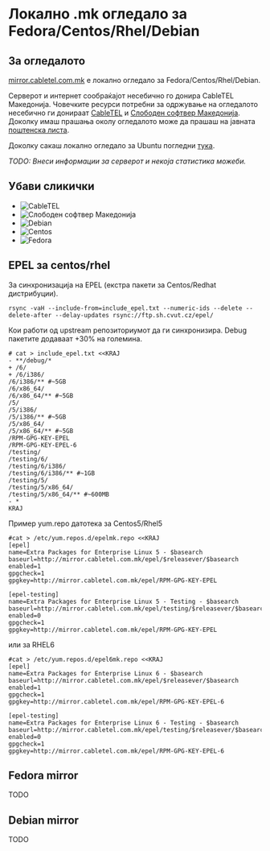 Локално .mk огледало за Fedora/Centos/Rhel/Debian
=================================================

За огледалото
-------------

[mirror.cabletel.com.mk][1] е локално огледало за Fedora/Centos/Rhel/Debian. 

Серверот и интернет сообраќајот несебично го донира CableTEL Македонија. Човечките ресурси потребни за одржување на огледалото несебично ги донираат [CableTEL][2] и [Слободен софтвер Македонија][3]. Доколку имаш прашања околу огледалото може да прашаш на јавната [поштенска листа][4].

Доколку сакаш локално огледало за Ubuntu погледни [тука][5].

*TODO: Внеси информации за серверот и некоја статистика можеби.*


Убави сликички
--------------

* ![CableTEL](http://cabletel.com.mk/img/logo_cabletel.jpg)
* ![Слободен софтвер Македонија](http://slobodensoftver.org.mk/files/garland_2s.mk_logo_0.png)
* ![Debian](http://www.debian.org/Pics/openlogo-50.png)
* ![Centos](https://www.centos.org/themes/centos/images/centos_logo_45.png)
* ![Fedora](http://fedoraproject.org/static/images/fedora-logo.png)


EPEL за centos/rhel
-------------------

За синхронизација на EPEL (екстра пакети за Centos/Redhat дистрибуции).

    rsync -vaH --include-from=include_epel.txt --numeric-ids --delete --delete-after --delay-updates rsync://ftp.sh.cvut.cz/epel/

Кои работи од upstream репозиториумот да ги синхронизира. Debug пакетите додаваат +30% на големина.

    # cat > include_epel.txt <<KRAJ
    - **/debug/*
    + /6/
    + /6/i386/
    /6/i386/** #~5GB
    /6/x86_64/ 
    /6/x86_64/** #~5GB
    /5/
    /5/i386/ 
    /5/i386/** #~5GB
    /5/x86_64/
    /5/x86_64/** #~5GB
    /RPM-GPG-KEY-EPEL
    /RPM-GPG-KEY-EPEL-6
    /testing/ 
    /testing/6/
    /testing/6/i386/
    /testing/6/i386/** #~1GB
    /testing/5/
    /testing/5/x86_64/
    /testing/5/x86_64/** #~600MB
    - *
    KRAJ

Пример yum.repo датотека за Centos5/Rhel5

    #cat > /etc/yum.repos.d/epelmk.repo <<KRAJ
    [epel]
    name=Extra Packages for Enterprise Linux 5 - $basearch 
    baseurl=http://mirror.cabletel.com.mk/epel/$releasever/$basearch
    enabled=1
    gpgcheck=1
    gpgkey=http://mirror.cabletel.com.mk/epel/RPM-GPG-KEY-EPEL

    [epel-testing]
    name=Extra Packages for Enterprise Linux 5 - Testing - $basearch 
    baseurl=http://mirror.cabletel.com.mk/epel/testing/$releasever/$basearch
    enabled=0
    gpgcheck=1
    gpgkey=http://mirror.cabletel.com.mk/epel/RPM-GPG-KEY-EPEL

или за RHEL6

    #cat > /etc/yum.repos.d/epel6mk.repo <<KRAJ
    [epel]
    name=Extra Packages for Enterprise Linux 6 - $basearch           
    baseurl=http://mirror.cabletel.com.mk/epel/$releasever/$basearch
    enabled=1
    gpgcheck=1
    gpgkey=http://mirror.cabletel.com.mk/epel/RPM-GPG-KEY-EPEL-6

    [epel-testing]
    name=Extra Packages for Enterprise Linux 6 - Testing - $basearch    
    baseurl=http://mirror.cabletel.com.mk/epel/testing/$releasever/$basearch
    enabled=0
    gpgcheck=1
    gpgkey=http://mirror.cabletel.com.mk/epel/RPM-GPG-KEY-EPEL-6

Fedora mirror
------------
TODO


Debian mirror
-------------
TODO


[1]: http://mirror.cabletel.com.mk
[2]: http://www.cabletel.com.mk
[3]: http://www.slobodensoftver.org.mk
[4]: http://lists.softver.org.mk/mailman/listinfo/ossm-members
[5]: http://mirror.on.net.mk/ubuntu/
